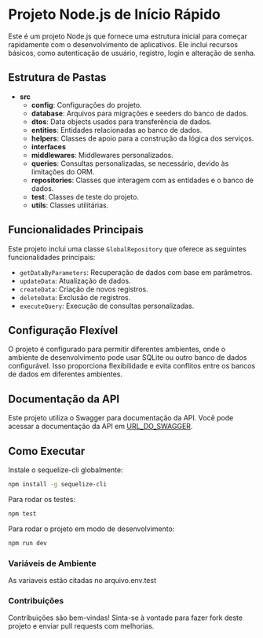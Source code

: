 # Projeto Node.js de Início Rápido

Este é um projeto Node.js que fornece uma estrutura inicial para começar rapidamente com o desenvolvimento de aplicativos. Ele inclui recursos básicos, como autenticação de usuário, registro, login e alteração de senha.

## Estrutura de Pastas

- **src**
  - **config**: Configurações do projeto.
  - **database**: Arquivos para migrações e seeders do banco de dados.
  - **dtos**: Data objects usados para transferência de dados.
  - **entities**: Entidades relacionadas ao banco de dados.
  - **helpers**: Classes de apoio para a construção da lógica dos serviços.
  - **interfaces**
  - **middlewares**: Middlewares personalizados.
  - **queries**: Consultas personalizadas, se necessário, devido às limitações do ORM.
  - **repositories**: Classes que interagem com as entidades e o banco de dados.
  - **test**: Classes de teste do projeto.
  - **utils**: Classes utilitárias.

## Funcionalidades Principais

Este projeto inclui uma classe `GlobalRepository` que oferece as seguintes funcionalidades principais:

- `getDataByParameters`: Recuperação de dados com base em parâmetros.
- `updateData`: Atualização de dados.
- `createData`: Criação de novos registros.
- `deleteData`: Exclusão de registros.
- `executeQuery`: Execução de consultas personalizadas.

## Configuração Flexível

O projeto é configurado para permitir diferentes ambientes, onde o ambiente de desenvolvimento pode usar SQLite ou outro banco de dados configurável. Isso proporciona flexibilidade e evita conflitos entre os bancos de dados em diferentes ambientes.

## Documentação da API

Este projeto utiliza o Swagger para documentação da API. Você pode acessar a documentação da API em [URL_DO_SWAGGER](https://userauth23-fbe378948f7c.herokuapp.com/api-docs/).

## Como Executar

Instale o sequelize-cli globalmente:

```bash
npm install -g sequelize-cli
```

Para rodar os testes:

```bash
npm test
```

Para rodar o projeto em modo de desenvolvimento:

```bash
npm run dev
```

### Variáveis de Ambiente
As variaveis estão citadas no arquivo.env.test

### Contribuições
Contribuições são bem-vindas! Sinta-se à vontade para fazer fork deste projeto e enviar pull requests com melhorias.
